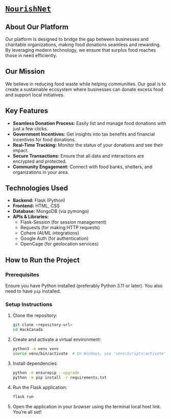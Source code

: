 # [`NourishNet`](https://dorahacks.io/buidl/23114)

## About Our Platform
Our platform is designed to bridge the gap between businesses and charitable organizations, making food donations seamless and rewarding. By leveraging modern technology, we ensure that surplus food reaches those in need efficiently.

## Our Mission
We believe in reducing food waste while helping communities. Our goal is to create a sustainable ecosystem where businesses can donate excess food and support local initiatives.

## Key Features
- **Seamless Donation Process:** Easily list and manage food donations with just a few clicks.
- **Government Incentives:** Get insights into tax benefits and financial incentives for food donations.
- **Real-Time Tracking:** Monitor the status of your donations and see their impact.
- **Secure Transactions:** Ensure that all data and interactions are encrypted and protected.
- **Community Engagement:** Connect with food banks, shelters, and organizations in your area.

## Technologies Used
- **Backend:** Flask (Python)
- **Frontend:** HTML, CSS
- **Database:** MongoDB (via pymongo)
- **APIs & Libraries:**
  - Flask-Session (for session management)
  - Requests (for making HTTP requests)
  - Cohere (AI/ML integrations)
  - Google Auth (for authentication)
  - OpenCage (for geolocation services)

## How to Run the Project
### Prerequisites
Ensure you have Python installed (preferably Python 3.11 or later). You also need to have `pip` installed.

### Setup Instructions
1. Clone the repository:
   ```bash
   git clone <repository-url>
   cd HackCanada
2. Create and activate a virtual environment:
   ```bash
   python3 -m venv venv
   source venv/bin/activate  # On Windows, use 'venv\Scripts\activate'
3. Install dependencies:
   ```bash
   python -m ensurepip --upgrade
   python -m pip install -r requirements.txt
4. Run the Flask application:
   ```bash
   flask run
5. Open the application in your browser using the terminal local host link. You're all set!
